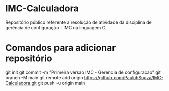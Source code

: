 # IMC-Calculadora
Repositório público referente a resolução de atividade da disciplina de gerência de configuração -
IMC na linguagem C.

# Comandos para adicionar repositório

git init
git commit -m "Primeira versao IMC - Gerencia de configuracao"
git branch -M main
git remote add origin https://github.com/PaulohSouza/IMC-Calculadora.git
git push -u origin main
